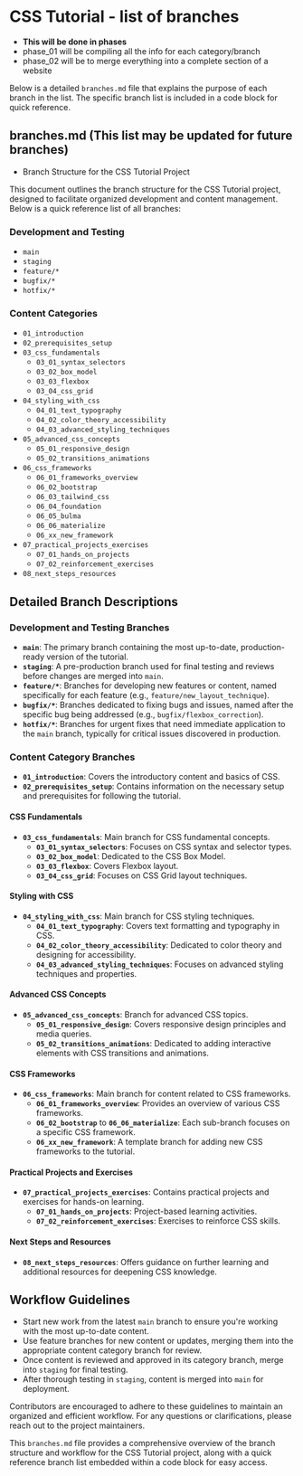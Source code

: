 # CSS Tutorial - list of branches
- **This will be done in phases**
- phase_01 will be compiling all the info for each category/branch
- phase_02 will be to merge everything into a complete section of a website

Below is a detailed `branches.md` file that explains the purpose of each branch in the list. The specific branch list is included in a code block for quick reference.

## branches.md (This list may be updated for future branches)

- Branch Structure for the CSS Tutorial Project

This document outlines the branch structure for the CSS Tutorial project, designed to facilitate organized development and content management. Below is a quick reference list of all branches:

### Development and Testing
- `main`
- `staging`
- `feature/*`
- `bugfix/*`
- `hotfix/*`

### Content Categories
- `01_introduction`
- `02_prerequisites_setup`
- `03_css_fundamentals`
  - `03_01_syntax_selectors`
  - `03_02_box_model`
  - `03_03_flexbox`
  - `03_04_css_grid`
- `04_styling_with_css`
  - `04_01_text_typography`
  - `04_02_color_theory_accessibility`
  - `04_03_advanced_styling_techniques`
- `05_advanced_css_concepts`
  - `05_01_responsive_design`
  - `05_02_transitions_animations`
- `06_css_frameworks`
  - `06_01_frameworks_overview`
  - `06_02_bootstrap`
  - `06_03_tailwind_css`
  - `06_04_foundation`
  - `06_05_bulma`
  - `06_06_materialize`
  - `06_xx_new_framework`
- `07_practical_projects_exercises`
  - `07_01_hands_on_projects`
  - `07_02_reinforcement_exercises`
- `08_next_steps_resources`

## Detailed Branch Descriptions

### Development and Testing Branches

- **`main`**: The primary branch containing the most up-to-date, production-ready version of the tutorial.
- **`staging`**: A pre-production branch used for final testing and reviews before changes are merged into `main`.
- **`feature/*`**: Branches for developing new features or content, named specifically for each feature (e.g., `feature/new_layout_technique`).
- **`bugfix/*`**: Branches dedicated to fixing bugs and issues, named after the specific bug being addressed (e.g., `bugfix/flexbox_correction`).
- **`hotfix/*`**: Branches for urgent fixes that need immediate application to the `main` branch, typically for critical issues discovered in production.

### Content Category Branches

- **`01_introduction`**: Covers the introductory content and basics of CSS.
- **`02_prerequisites_setup`**: Contains information on the necessary setup and prerequisites for following the tutorial.

#### CSS Fundamentals

- **`03_css_fundamentals`**: Main branch for CSS fundamental concepts.
  - **`03_01_syntax_selectors`**: Focuses on CSS syntax and selector types.
  - **`03_02_box_model`**: Dedicated to the CSS Box Model.
  - **`03_03_flexbox`**: Covers Flexbox layout.
  - **`03_04_css_grid`**: Focuses on CSS Grid layout techniques.

#### Styling with CSS

- **`04_styling_with_css`**: Main branch for CSS styling techniques.
  - **`04_01_text_typography`**: Covers text formatting and typography in CSS.
  - **`04_02_color_theory_accessibility`**: Dedicated to color theory and designing for accessibility.
  - **`04_03_advanced_styling_techniques`**: Focuses on advanced styling techniques and properties.

#### Advanced CSS Concepts

- **`05_advanced_css_concepts`**: Branch for advanced CSS topics.
  - **`05_01_responsive_design`**: Covers responsive design principles and media queries.
  - **`05_02_transitions_animations`**: Dedicated to adding interactive elements with CSS transitions and animations.

#### CSS Frameworks

- **`06_css_frameworks`**: Main branch for content related to CSS frameworks.
  - **`06_01_frameworks_overview`**: Provides an overview of various CSS frameworks.
  - **`06_02_bootstrap`** to **`06_06_materialize`**: Each sub-branch focuses on a specific CSS framework.
  - **`06_xx_new_framework`**: A template branch for adding new CSS frameworks to the tutorial.

#### Practical Projects and Exercises

- **`07_practical_projects_exercises`**: Contains practical projects and exercises for hands-on learning.
  - **`07_01_hands_on_projects`**: Project-based learning activities.
  - **`07_02_reinforcement_exercises`**: Exercises to reinforce CSS skills.

#### Next Steps and Resources

- **`08_next_steps_resources`**: Offers guidance on further learning and additional resources for deepening CSS knowledge.

## Workflow Guidelines

- Start new work from the latest `main` branch to ensure you're working with the most up-to-date content.
- Use feature branches for new content or updates, merging them into the appropriate content category branch for review.
- Once content is reviewed and approved in its category branch, merge into `staging` for final testing.
- After thorough testing in `staging`, content is merged into `main` for deployment.

Contributors are encouraged to adhere to these guidelines to maintain an organized and efficient workflow. For any questions or clarifications, please reach out to the project maintainers.

This `branches.md` file provides a comprehensive overview of the branch structure and workflow for the CSS Tutorial project, along with a quick reference branch list embedded within a code block for easy access.
